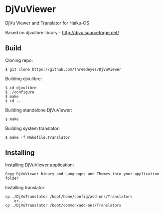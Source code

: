 DjVuViewer
==========

DjVu Viewer and Translator for Haiku-OS

Based on djvulibre library - http://djvu.sourceforge.net/

Build
-----

Cloning repo:

    $ git clone https://github.com/threedeyes/DjVuViewer


Building djvulibre:

    $ cd djvulibre
    $ ./configure
    $ make
    $ cd ..

Building standalone DjVuViewer:

    $ make
    
Building system translator:

    $ make -f Makefile.Translator
    
Installing
----------

Installing DjVuViewer application:

    Copy DjVuViewer binary and Languages and Themes into your application folder
    
Installing translator:

    cp ./DjVuTranslator /boot/home/config/add-ons/Translators
        or...
    cp ./DjVuTranslator /boot/common/add-ons/Translators
    
